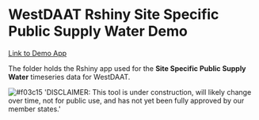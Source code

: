 # WestDAAT Rshiny Site Specific Public Supply Water Demo

 [Link to Demo App]( https://waterdataexchangewswc.shinyapps.io/SiteSpecificPublicSupplyWaterDemo/)

 The folder holds the Rshiny app used for the **Site Specific Public Supply Water** timeseries data for WestDAAT.

![#f03c15](https://placehold.co/15x15/f03c15/f03c15.png) 'DISCLAIMER: This tool is under construction, will likely change over time, not for public use, and has not yet been fully approved by our member states.'
